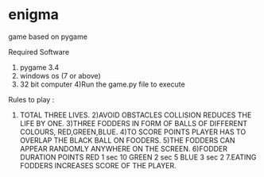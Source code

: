 # enigma
game based on pygame

Required Software
1) pygame 3.4
2) windows os (7 or above)
3) 32 bit computer
4)Run the game.py file to execute

Rules to play :
1. TOTAL THREE LIVES.
2)AVOID OBSTACLES COLLISION REDUCES THE LIFE  BY ONE.
3)THREE FODDERS IN FORM OF BALLS OF DIFFERENT COLOURS, RED,GREEN,BLUE.
4)TO SCORE POINTS PLAYER HAS TO OVERLAP THE BLACK BALL ON FOODERS.
5)THE FODDERS CAN APPEAR RANDOMLY ANYWHERE ON THE SCREEN.
6)FODDER 		DURATION	 	   POINTS
	RED			   1 sec				   10
	GREEN		   2 sec  				  5
	BLUE       3 sec				    2
7.EATING FODDERS INCREASES SCORE OF THE PLAYER.
